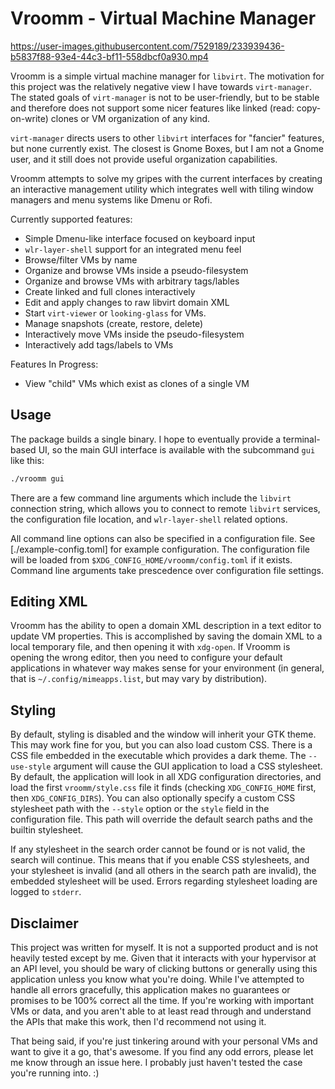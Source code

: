 
# Vroomm - Virtual Machine Manager

https://user-images.githubusercontent.com/7529189/233939436-b5837f88-93e4-44c3-bf11-558dbcf0a930.mp4

Vroomm is a simple virtual machine manager for `libvirt`. The motivation for
this project was the relatively negative view I have towards `virt-manager`.
The stated goals of `virt-manager` is not to be user-friendly, but to be
stable and therefore does not support some nicer features like linked
(read: copy-on-write) clones or VM organization of any kind.

`virt-manager` directs users to other `libvirt` interfaces for "fancier"
features, but none currently exist. The closest is Gnome Boxes, but I am
not a Gnome user, and it still does not provide useful organization
capabilities.

Vroomm attempts to solve my gripes with the current interfaces by
creating an interactive management utility which integrates well with
tiling window managers and menu systems like Dmenu or Rofi.

Currently supported features:
* Simple Dmenu-like interface focused on keyboard input
* `wlr-layer-shell` support for an integrated menu feel
* Browse/filter VMs by name
* Organize and browse VMs inside a pseudo-filesystem
* Organize and browse VMs with arbitrary tags/lables
* Create linked and full clones interactively
* Edit and apply changes to raw libvirt domain XML
* Start `virt-viewer` or `looking-glass` for VMs.
* Manage snapshots (create, restore, delete)
* Interactively move VMs inside the pseudo-filesystem
* Interactively add tags/labels to VMs

Features In Progress:
* View "child" VMs which exist as clones of a single VM

## Usage
The package builds a single binary. I hope to eventually provide a
terminal-based UI, so the main GUI interface is available with the
subcommand `gui` like this:

``` sh
./vroomm gui
```

There are a few command line arguments which include the `libvirt`
connection string, which allows you to connect to remote `libvirt`
services, the configuration file location, and `wlr-layer-shell`
related options.

All command line options can also be specified in a configuration file.
See [./example-config.toml] for example configuration. The configuration
file will be loaded from `$XDG_CONFIG_HOME/vroomm/config.toml` if it
exists. Command line arguments take prescedence over configuration file
settings.

## Editing XML
Vroomm has the ability to open a domain XML description in a text
editor to update VM properties. This is accomplished by saving the
domain XML to a local temporary file, and then opening it with `xdg-open`.
If Vroomm is opening the wrong editor, then you need to configure
your default applications in whatever way makes sense for your
environment (in general, that is `~/.config/mimeapps.list`, but may
vary by distribution).

## Styling
By default, styling is disabled and the window will inherit your GTK
theme. This may work fine for you, but you can also load custom CSS.
There is a CSS file embedded in the executable which provides a dark
theme. The `--use-style` argument will cause the GUI application to
load a CSS stylesheet. By default, the application will look in all
XDG configuration directories, and load the first `vroomm/style.css`
file it finds (checking `XDG_CONFIG_HOME` first, then `XDG_CONFIG_DIRS`).
You can also optionally specify a custom CSS stylesheet path with
the `--style` option or the `style` field in the configuration file.
This path will override the default search paths and the builtin
stylesheet.

If any stylesheet in the search order cannot be found or is not valid,
the search will continue. This means that if you enable CSS stylesheets,
and your stylesheet is invalid (and all others in the search path are
invalid), the embedded stylesheet will be used. Errors regarding
stylesheet loading are logged to `stderr`.

## Disclaimer
This project was written for myself. It is not a supported product and
is not heavily tested except by me. Given that it interacts with your
hypervisor at an API level, you should be wary of clicking buttons or
generally using this application unless you know what you're doing.
While I've attempted to handle all errors gracefully, this application
makes no guarantees or promises to be 100% correct all the time. If
you're working with important VMs or data, and you aren't able to at
least read through and understand the APIs that make this work, then
I'd recommend not using it.

That being said, if you're just tinkering around with your personal VMs
and want to give it a go, that's awesome. If you find any odd errors,
please let me know through an issue here. I probably just haven't tested
the case you're running into. :)
